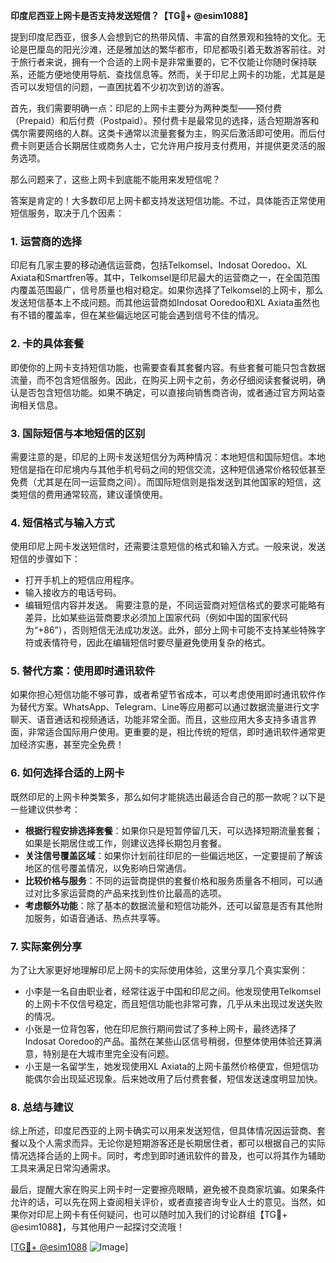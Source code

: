 **印度尼西亚上网卡是否支持发送短信？【TG💪+ @esim1088】**

提到印度尼西亚，很多人会想到它的热带风情、丰富的自然景观和独特的文化。无论是巴厘岛的阳光沙滩，还是雅加达的繁华都市，印尼都吸引着无数游客前往。对于旅行者来说，拥有一个合适的上网卡是非常重要的，它不仅能让你随时保持联系，还能方便地使用导航、查找信息等。然而，关于印尼上网卡的功能，尤其是是否可以发短信的问题，一直困扰着不少初次到访的游客。

首先，我们需要明确一点：印尼的上网卡主要分为两种类型——预付费（Prepaid）和后付费（Postpaid）。预付费卡是最常见的选择，适合短期游客和偶尔需要网络的人群。这类卡通常以流量套餐为主，购买后激活即可使用。而后付费卡则更适合长期居住或商务人士，它允许用户按月支付费用，并提供更灵活的服务选项。

那么问题来了，这些上网卡到底能不能用来发短信呢？

答案是肯定的！大多数印尼上网卡都支持发送短信功能。不过，具体能否正常使用短信服务，取决于几个因素：

### 1. **运营商的选择**
印尼有几家主要的移动通信运营商，包括Telkomsel、Indosat Ooredoo、XL Axiata和Smartfren等。其中，Telkomsel是印尼最大的运营商之一，在全国范围内覆盖范围最广，信号质量也相对稳定。如果你选择了Telkomsel的上网卡，那么发送短信基本上不成问题。而其他运营商如Indosat Ooredoo和XL Axiata虽然也有不错的覆盖率，但在某些偏远地区可能会遇到信号不佳的情况。

### 2. **卡的具体套餐**
即使你的上网卡支持短信功能，也需要查看其套餐内容。有些套餐可能只包含数据流量，而不包含短信服务。因此，在购买上网卡之前，务必仔细阅读套餐说明，确认是否包含短信功能。如果不确定，可以直接向销售商咨询，或者通过官方网站查询相关信息。

### 3. **国际短信与本地短信的区别**
需要注意的是，印尼的上网卡发送短信分为两种情况：本地短信和国际短信。本地短信是指在印尼境内与其他手机号码之间的短信交流，这种短信通常价格较低甚至免费（尤其是在同一运营商之间）。而国际短信则是指发送到其他国家的短信，这类短信的费用通常较高，建议谨慎使用。

### 4. **短信格式与输入方式**
使用印尼上网卡发送短信时，还需要注意短信的格式和输入方式。一般来说，发送短信的步骤如下：
- 打开手机上的短信应用程序。
- 输入接收方的电话号码。
- 编辑短信内容并发送。
需要注意的是，不同运营商对短信格式的要求可能略有差异，比如某些运营商要求必须加上国家代码（例如中国的国家代码为“+86”），否则短信无法成功发送。此外，部分上网卡可能不支持某些特殊字符或表情符号，因此在编辑短信时要尽量避免使用复杂的格式。

### 5. **替代方案：使用即时通讯软件**
如果你担心短信功能不够可靠，或者希望节省成本，可以考虑使用即时通讯软件作为替代方案。WhatsApp、Telegram、Line等应用都可以通过数据流量进行文字聊天、语音通话和视频通话，功能非常全面。而且，这些应用大多支持多语言界面，非常适合国际用户使用。更重要的是，相比传统的短信，即时通讯软件通常更加经济实惠，甚至完全免费！

### 6. **如何选择合适的上网卡**
既然印尼的上网卡种类繁多，那么如何才能挑选出最适合自己的那一款呢？以下是一些建议供参考：
- **根据行程安排选择套餐**：如果你只是短暂停留几天，可以选择短期流量套餐；如果是长期居住或工作，则建议选择长期包月套餐。
- **关注信号覆盖区域**：如果你计划前往印尼的一些偏远地区，一定要提前了解该地区的信号覆盖情况，以免影响日常通信。
- **比较价格与服务**：不同的运营商提供的套餐价格和服务质量各不相同，可以通过对比多家运营商的产品来找到性价比最高的选项。
- **考虑额外功能**：除了基本的数据流量和短信功能外，还可以留意是否有其他附加服务，如语音通话、热点共享等。

### 7. **实际案例分享**
为了让大家更好地理解印尼上网卡的实际使用体验，这里分享几个真实案例：
- 小李是一名自由职业者，经常往返于中国和印尼之间。他发现使用Telkomsel的上网卡不仅信号稳定，而且短信功能也非常可靠，几乎从未出现过发送失败的情况。
- 小张是一位背包客，他在印尼旅行期间尝试了多种上网卡，最终选择了Indosat Ooredoo的产品。虽然在某些山区信号稍弱，但整体使用体验还算满意，特别是在大城市里完全没有问题。
- 小王是一名留学生，她发现使用XL Axiata的上网卡虽然价格便宜，但短信功能偶尔会出现延迟现象。后来她改用了后付费套餐，短信发送速度明显加快。

### 8. **总结与建议**
综上所述，印度尼西亚的上网卡确实可以用来发送短信，但具体情况因运营商、套餐以及个人需求而异。无论你是短期游客还是长期居住者，都可以根据自己的实际情况选择合适的上网卡。同时，考虑到即时通讯软件的普及，也可以将其作为辅助工具来满足日常沟通需求。

最后，提醒大家在购买上网卡时一定要擦亮眼睛，避免被不良商家坑骗。如果条件允许的话，可以先在网上查阅相关评价，或者直接咨询专业人士的意见。当然，如果你对印尼上网卡有任何疑问，也可以随时加入我们的讨论群组【TG💪+ @esim1088】，与其他用户一起探讨交流哦！

[[TG💪+ @esim1088](https://t.me/s/esim1088) ![Image](https://i.postimg.cc/4NQfJmqS/Snipaste-2025-05-13-00-14-12.png)]